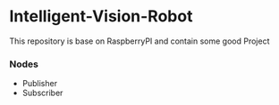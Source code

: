 # Intelligent-Vision-Robot
This repository is base on RaspberryPI and contain some good Project


### Nodes
- Publisher
- Subscriber

